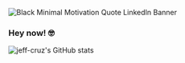 ![Black Minimal Motivation Quote LinkedIn Banner](https://user-images.githubusercontent.com/99565410/174502420-f8873c22-0512-4708-95bf-26682998a539.png)
### Hey now! 🤓
![jeff-cruz's GitHub stats](https://github-readme-stats.vercel.app/api?username=jeff-cruz&hide=contribs,prs)
